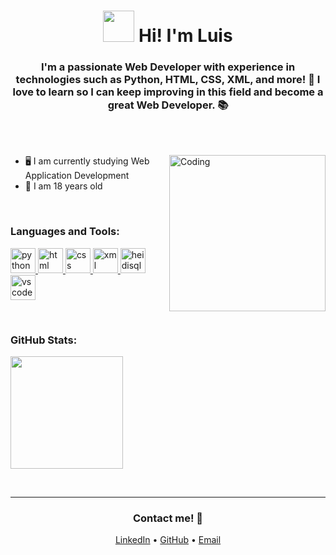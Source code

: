 <h1 align="center">
  <img src="https://cdn-icons-png.flaticon.com/512/2866/2866069.png" width="50" height="50" />
  Hi! I'm Luis
</h1>

<h3 align="center">
  I'm a passionate Web Developer with experience in technologies such as Python, HTML, CSS, XML, and more! 🚀 I love to learn so I can keep improving in this field and become a great Web Developer. 📚
</h3>

<br><br>

<img align="right" alt="Coding" width="250" src="https://i.giphy.com/media/v1.Y2lkPTc5MGI3NjExbzBpMWY4bHB0ODJmeW8wY2k4ZTl2YjllbDZ5OXJyb3I2c2t4ZHFqbyZlcD12MV9pbnRlcm5hbF9naWZfYnlfaWQmY3Q9Zw/78XCFBGOlS6keY1Bil/giphy.gif">

- 🖥️ I am currently studying Web Application Development
- 💬 I am 18 years old

</br>

<h3 align="left">Languages and Tools:</h3>

<p align="left">
  <a href="https://www.python.org/" target="_blank" rel="noreferrer">
    <img src="https://cdn.jsdelivr.net/gh/devicons/devicon/icons/python/python-original.svg" alt="python" width="40" height="40"/>
  </a>
  <a href="https://www.w3schools.com/html/" target="_blank" rel="noreferrer">
    <img src="https://cdn.jsdelivr.net/gh/devicons/devicon/icons/html5/html5-original.svg" alt="html" width="40" height="40"/>
  </a>
  <a href="https://www.w3.org/css/" target="_blank" rel="noreferrer">
    <img src="https://cdn.jsdelivr.net/gh/devicons/devicon/icons/css3/css3-original.svg" alt="css" width="40" height="40"/>
  </a>
  <a href="https://www.w3.org/XML/" target="_blank" rel="noreferrer">
    <img src="https://cdn.jsdelivr.net/gh/devicons/devicon/icons/xml/xml-original.svg" alt="xml" width="40" height="40"/>
  </a>
  <a href="https://www.heidisql.com/" target="_blank" rel="noreferrer">
    <img src="https://upload.wikimedia.org/wikipedia/commons/3/32/HeidiSQL_logo_image.png" alt="heidisql" width="40" height="40"/>
  </a>
  <a href="https://code.visualstudio.com/" target="_blank" rel="noreferrer">
    <img src="https://cdn.jsdelivr.net/gh/devicons/devicon/icons/vscode/vscode-original.svg" alt="vscode" width="40" height="40"/>
  </a>
</p>

</br>

<h3 align="left">GitHub Stats:</h3>

<p align="left">
  <img height="180em" src="https://github-readme-stats.vercel.app/api?username=lewi07&show_icons=true&hide_border=true&count_private=true&hide=prs&theme=radical" />
</p>

</br>

---

<h3 align="center">Contact me! 🤝</h3>
<p align="center">
  <a href="https://www.linkedin.com/in/luis-vargas-verdejo-724230340/" target="_blank">LinkedIn</a>   •   
  <a href="https://github.com/lewi07" target="_blank">GitHub</a>   •   
  <a href="mailto:vargasverdejoluis@gmail.com">Email</a>
</p>
